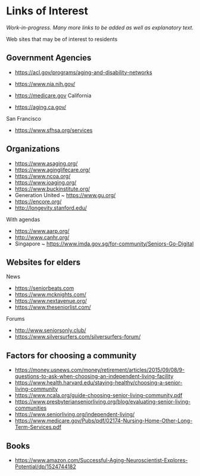 # Links of Interest

_Work-in-progress. Many more links to be added as well as explanatory text._

Web sites that may be of interest to residents


## Government Agencies

* https://acl.gov/programs/aging-and-disability-networks
* https://www.nia.nih.gov/
* https://medicare.gov
California

* https://aging.ca.gov/

San Francisco

* https://www.sfhsa.org/services


## Organizations

* https://www.asaging.org/
* https://www.aginglifecare.org/
* https://www.ncoa.org/
* https://www.ioaging.org/
* https://www.buckinstitute.org/
* Generation United ~ https://www.gu.org/
* https://encore.org/
* http://longevity.stanford.edu/

With agendas

* https://www.aarp.org/
* http://www.canhr.org/
* Singapore ~ https://www.imda.gov.sg/for-community/Seniors-Go-Digital


## Websites for elders

News

* https://seniorbeats.com
* https://www.mcknights.com/
* https://www.nextavenue.org/
* https://www.theseniorlist.com/

Forums

* http://www.seniorsonly.club/
* https://www.silversurfers.com/silversurfers-forum/


## Factors for choosing a community

* https://money.usnews.com/money/retirement/articles/2015/09/08/9-questions-to-ask-when-choosing-an-independent-living-facility
* https://www.health.harvard.edu/staying-healthy/choosing-a-senior-living-community
* https://www.ncala.org/guide-choosing-senior-living-community.pdf
* https://www.presbyterianseniorliving.org/blog/evaluating-senior-living-communities
* https://www.seniorliving.org/independent-living/
* https://www.medicare.gov/Pubs/pdf/02174-Nursing-Home-Other-Long-Term-Services.pdf


## Books

* https://www.amazon.com/Successful-Aging-Neuroscientist-Explores-Potential/dp/1524744182

